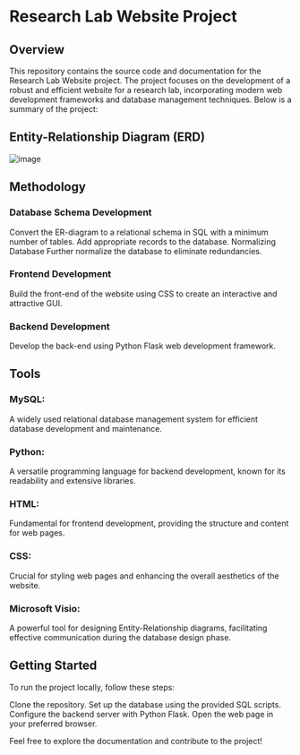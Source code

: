 # Research Lab Website Project

## Overview
This repository contains the source code and documentation for the Research Lab Website project. The project focuses on the development of a robust and efficient website for a research lab, incorporating modern web development frameworks and database management techniques. Below is a summary of the project:

## Entity-Relationship Diagram (ERD)
![image](https://github.com/Afra107/Research-Lab-Website/assets/113014706/3d39e6a8-7dc1-491f-88ab-3c1713ecc995)

## Methodology

### Database Schema Development
Convert the ER-diagram to a relational schema in SQL with a minimum number of tables.
Add appropriate records to the database.
Normalizing Database
Further normalize the database to eliminate redundancies.

### Frontend Development
Build the front-end of the website using CSS to create an interactive and attractive GUI.

### Backend Development
Develop the back-end using Python Flask web development framework.

## Tools

### MySQL: 
A widely used relational database management system for efficient database development and maintenance.
### Python: 
A versatile programming language for backend development, known for its readability and extensive libraries.
### HTML: 
Fundamental for frontend development, providing the structure and content for web pages.
### CSS: 
Crucial for styling web pages and enhancing the overall aesthetics of the website.
### Microsoft Visio: 
A powerful tool for designing Entity-Relationship diagrams, facilitating effective communication during the database design phase.

## Getting Started

To run the project locally, follow these steps:

Clone the repository.
Set up the database using the provided SQL scripts.
Configure the backend server with Python Flask.
Open the web page in your preferred browser.

Feel free to explore the documentation and contribute to the project!
